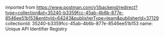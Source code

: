 imported from https://www.postman.com/v1/backend/redirect?type=collection&id=35240-b3359fcc-45ab-4b6b-877e-8546ee51b153&entityId=64243&publisherType=team&publisherId=37129
collectionId: 35240-b3359fcc-45ab-4b6b-877e-8546ee51b153
name: Unique API Identifier Registry